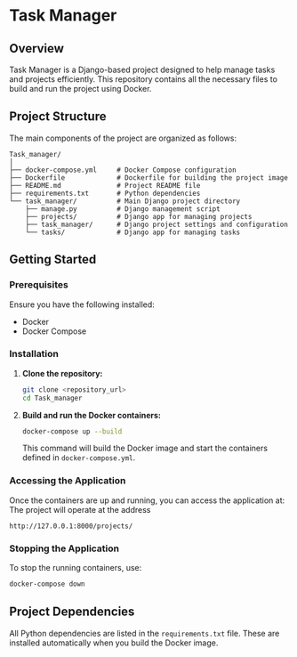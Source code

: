 # Task Manager

## Overview

Task Manager is a Django-based project designed to help manage tasks and projects efficiently. This repository contains all the necessary files to build and run the project using Docker.

## Project Structure

The main components of the project are organized as follows:

```
Task_manager/
│
├── docker-compose.yml     # Docker Compose configuration
├── Dockerfile             # Dockerfile for building the project image
├── README.md              # Project README file
├── requirements.txt       # Python dependencies
└── task_manager/          # Main Django project directory
    ├── manage.py          # Django management script
    ├── projects/          # Django app for managing projects
    ├── task_manager/      # Django project settings and configuration
    └── tasks/             # Django app for managing tasks
```

## Getting Started

### Prerequisites

Ensure you have the following installed:

- Docker
- Docker Compose

### Installation

1. **Clone the repository:**

    ```sh
    git clone <repository_url>
    cd Task_manager
    ```

2. **Build and run the Docker containers:**

    ```sh
    docker-compose up --build
    ```

    This command will build the Docker image and start the containers defined in `docker-compose.yml`.


### Accessing the Application

Once the containers are up and running, you can access the application at:
The project will operate at the address
```
http://127.0.0.1:8000/projects/
```

### Stopping the Application

To stop the running containers, use:

```sh
docker-compose down
```

## Project Dependencies

All Python dependencies are listed in the `requirements.txt` file. These are installed automatically when you build the Docker image.

